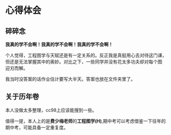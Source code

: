 # 心得体会

## 碎碎念
**我真的学不会啊！我真的学不会啊！我真的学不会啊！**

个人觉得，工程图学与天赋还是有一定关系的。反正我是真挺用心去对待这门课，但还是无法掌握其中的奥妙。对比之下，一些同学并没有花太多功夫却对每个图
迎刃而解。

我当时没答案的话作业估计要写大半天。答案也放在文件夹里了。

## 关于历年卷
本人没做太多整理，cc98上应该能搜到一些。

值得一提，本人上的是**费少梅老师**的**工程图学(H)**,期中考可以考虑借鉴一下往年的期中考，可能具备一定重复度。

